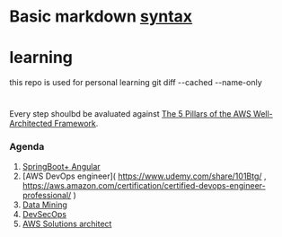 # Basic markdown [syntax](https://help.github.com/en/articles/basic-writing-and-formatting-syntax#links)
# learning
this repo is used for personal learning 
git diff --cached --name-only
#
Every step shoulbd be avaluated against 
[The 5 Pillars of the AWS Well-Architected Framework](https://aws.amazon.com/blogs/apn/the-5-pillars-of-the-aws-well-architected-framework/).

### Agenda 

1. [SpringBoot+ Angular]( https://www.javaguides.net/2019/06/spring-boot-angular-7-crud-example-tutorial.html )
2. [AWS DevOps engineer]( https://www.udemy.com/share/101Btg/ , https://aws.amazon.com/certification/certified-devops-engineer-professional/ )
3. [Data Mining]()
4. [DevSecOps](https://github.com/hysnsec/DevSecOps-Studio)
5. [AWS Solutions architect](https://aws.amazon.com/certification/certified-solutions-architect-professional/)